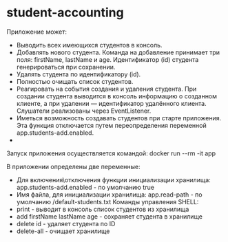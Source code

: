 # student-accounting

Приложение может:

 - Выводить всех имеющихся студентов в консоль. 
 - Добавлять нового студента. Команда на добавление принимает три поля: firstName, lastName и age. Идентификатор (id)
   студента генерироваться при сохранении.
 - Удалять студента по идентификатору (id).
 - Полностью очищать список студентов.
 - Реагировать на события создания и удаления студента.
   При создании студента выводится в консоль информацию о созданном клиенте, а при удалении — идентификатор
   удалённого клиента. Слушатели реализованы через EventListener.
 - Иметься возможность создавать студентов при старте приложения.
   Эта функция отключается путем переопределения переменной app.students-add.enabled.
 - 
Запуск приложения осуществляется командой: docker run --rm -it app

В приложении определены две переменные:
 - Для включения\отключения функции инициализации хранилища: app.students-add.enabled - по умолчанию true
 - Имя файла, для инициализации хранилища: app.read-path - по умолчанию /default-students.txt
Команды управления SHELL:
 - print - выводит в консоль список студентов из хранилища
 - add firstName lastName age - сохраняет студента в хранилище
 - delete id - удаляет студента по ID
 - delete-all - очищает хранилище
